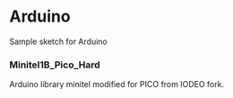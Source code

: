 # Arduino
 Sample sketch for Arduino

### Minitel1B_Pico_Hard

Arduino library minitel modified for PICO from IODEO fork.
